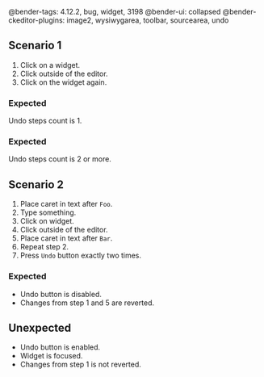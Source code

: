 @bender-tags: 4.12.2, bug, widget, 3198
@bender-ui: collapsed
@bender-ckeditor-plugins: image2, wysiwygarea, toolbar, sourcearea, undo

## Scenario 1

1. Click on a widget.
1. Click outside of the editor.
1. Click on the widget again.

### Expected
Undo steps count is 1.

### Expected
Undo steps count is 2 or more.

## Scenario 2

1. Place caret in text after `Foo`.
1. Type something.
1. Click on widget.
1. Click outside of the editor.
1. Place caret in text after `Bar`.
1. Repeat step 2.
1. Press `Undo` button exactly two times.

### Expected

- Undo button is disabled.
- Changes from step 1 and 5 are reverted.

## Unexpected

- Undo button is enabled.
- Widget is focused.
- Changes from step 1 is not reverted.
